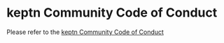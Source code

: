 # keptn Community Code of Conduct

Please refer to the [keptn Community Code of Conduct](https://github.com/keptn/community/CODE_OF_CONDUCT.md)

